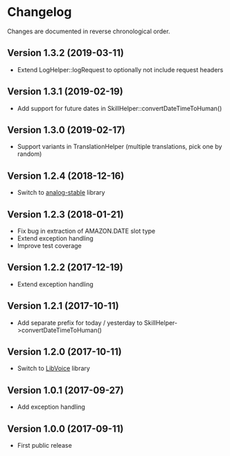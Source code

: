 # Changelog

Changes are documented in reverse chronological order.

## Version 1.3.2 (2019-03-11)
* Extend LogHelper::logRequest to optionally not include request headers  

## Version 1.3.1 (2019-02-19)
* Add support for future dates in SkillHelper::convertDateTimeToHuman()  

## Version 1.3.0 (2019-02-17)
* Support variants in TranslationHelper (multiple translations, pick one by random)  

## Version 1.2.4 (2018-12-16)
* Switch to [analog-stable](https://github.com/jbroadway/analog) library

## Version 1.2.3 (2018-01-21)
* Fix bug in extraction of AMAZON.DATE slot type 
* Extend exception handling
* Improve test coverage

## Version 1.2.2 (2017-12-19)
* Extend exception handling

## Version 1.2.1 (2017-10-11)
* Add separate prefix for today / yesterday to SkillHelper->convertDateTimeToHuman()

## Version 1.2.0 (2017-10-11)
* Switch to [LibVoice](https://github.com/internetofvoice/libvoice) library

## Version 1.0.1 (2017-09-27)
* Add exception handling

## Version 1.0.0 (2017-09-11)
* First public release

